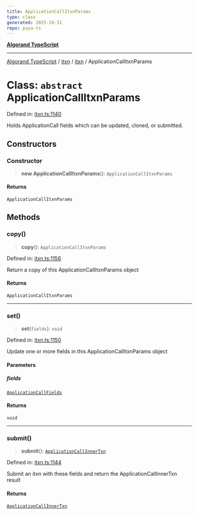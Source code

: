 ```yaml
---
title: ApplicationCallItxnParams
type: class
generated: 2025-10-31
repo: puya-ts
---
```

[**Algorand TypeScript**](../../../../README.md)

***

[Algorand TypeScript](../../../../modules.md) / [itxn](../../../README.md) / [itxn](../README.md) / ApplicationCallItxnParams

# Class: `abstract` ApplicationCallItxnParams

Defined in: [itxn.ts:1140](https://github.com/algorandfoundation/puya-ts/blob/main/packages/algo-ts/src/itxn.ts#L1140)

Holds ApplicationCall fields which can be updated, cloned, or submitted.

## Constructors

### Constructor

> **new ApplicationCallItxnParams**(): `ApplicationCallItxnParams`

#### Returns

`ApplicationCallItxnParams`

## Methods

### copy()

> **copy**(): `ApplicationCallItxnParams`

Defined in: [itxn.ts:1156](https://github.com/algorandfoundation/puya-ts/blob/main/packages/algo-ts/src/itxn.ts#L1156)

Return a copy of this ApplicationCallItxnParams object

#### Returns

`ApplicationCallItxnParams`

***

### set()

> **set**(`fields`): `void`

Defined in: [itxn.ts:1150](https://github.com/algorandfoundation/puya-ts/blob/main/packages/algo-ts/src/itxn.ts#L1150)

Update one or more fields in this ApplicationCallItxnParams object

#### Parameters

##### fields

[`ApplicationCallFields`](../interfaces/ApplicationCallFields.md)

#### Returns

`void`

***

### submit()

> **submit**(): [`ApplicationCallInnerTxn`](../interfaces/ApplicationCallInnerTxn.md)

Defined in: [itxn.ts:1144](https://github.com/algorandfoundation/puya-ts/blob/main/packages/algo-ts/src/itxn.ts#L1144)

Submit an itxn with these fields and return the ApplicationCallInnerTxn result

#### Returns

[`ApplicationCallInnerTxn`](../interfaces/ApplicationCallInnerTxn.md)

